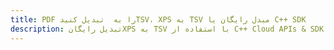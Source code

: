 ---title: PDF را به  تبدیل کنیدTSV، XPS به TSV مبدل رایگان یا C++ SDKdescription: تبدیل رایگانXPS به TSV با استفاده از C++ Cloud APIs & SDK همچنین اسناد PDF را در Cloud ایجاد، ویرایش و رندر کنید.---